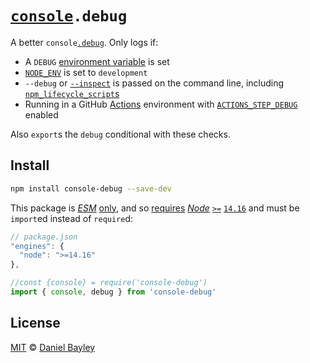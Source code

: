 [`console`]`.debug`
===================
A better `console`[`.debug`]. Only logs if:

* A `DEBUG` [environment variable] is set
* [`NODE_ENV`] is set to `development`
* `--debug` or [`--inspect`] is passed on the command line, including [`npm`][][`_lifecycle_`][][`script`s]
* Running in a GitHub [Actions] environment with [`ACTIONS_STEP_DEBUG`] enabled

Also `export`s the `debug` conditional with these checks.

Install
-------
~~~ sh
npm install console-debug --save-dev
~~~

This package is _[ESM]_ [only], and so [requires] _[Node]_ [`>=`]
[`14.16`] and must be `import`ed instead of `require`d:
~~~ js
// package.json
"engines": {
  "node": ">=14.16"
},
~~~
~~~ js
//const {console} = require('console-debug')
import { console, debug } from 'console-debug'
~~~

License
-------
[MIT] © [Daniel Bayley]

[MIT]:                      LICENSE.md
[Daniel Bayley]:            https://github.com/danielbayley

[`console`]:                https://developer.mozilla.org/docs/Web/API/console
[`.debug`]:                 https://developer.mozilla.org/docs/Web/API/console/debug

[environment variable]:     https://wikipedia.org/wiki/Environment_variable
[`NODE_ENV`]:               https://nodejs.dev/en/learn/nodejs-the-difference-between-development-and-production
[`--inspect`]:              https://nodejs.org/en/docs/guides/debugging-getting-started#enable-inspector

[`npm`]:                    https://npmjs.com
[`_lifecycle_`]:            https://docs.npmjs.com/cli/v9/using-npm/scripts#current-lifecycle-event
[`script`s]:                https://docs.npmjs.com/cli/v9/using-npm/scripts

[actions]:                  https://github.com/features/actions
[`ACTIONS_STEP_DEBUG`]:     https://docs.github.com/actions/monitoring-and-troubleshooting-workflows/enabling-debug-logging

[node]:                     https://nodejs.org
[requires]:                 https://docs.npmjs.com/cli/v9/configuring-npm/package-json#engines
[`>=`]:                     https://docs.npmjs.com/cli/v6/using-npm/semver#ranges
[`14.16`]:                  https://github.com/nodejs/node/blob/main/doc/changelogs/CHANGELOG_V14.md#14.16.0
[ESM]:                      https://developer.mozilla.org/docs/Web/JavaScript/Guide/Modules
[only]:                     https://gist.github.com/sindresorhus/a39789f98801d908bbc7ff3ecc99d99c
